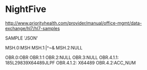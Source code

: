# NightFive

http://www.priorityhealth.com/provider/manual/office-mgmt/data-exchange/hl7/hl7-samples


SAMPLE 'JSON'

MSH.0:MSH
MSH.1:|^~\&
MSH.2:NULL


OBR.0:OBR
OBR.1:1
OBR.2:NULL
OBR.3:NULL
OBR.4.1.1: 185L29839X64489JLPF
OBR.4.1.2: X64489
OBR.4.2:ACC_NUM
